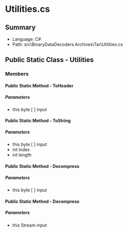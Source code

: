 ﻿# Utilities.cs

## Summary

* Language: C#
* Path: src\BinaryDataDecoders.Archives\Tar\Utilities.cs

## Public Static Class - Utilities

### Members

#### Public Static Method - ToHeader

#####  Parameters

 - this byte [  ] input 

#### Public Static Method - ToString

#####  Parameters

 - this byte [  ] input 
 - int index 
 - int length 

#### Public Static Method - Decompress

#####  Parameters

 - this byte [  ] input 

#### Public Static Method - Decompress

#####  Parameters

 - this Stream input 

